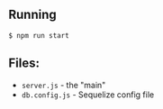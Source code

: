## Running
```
$ npm run start  
```

## Files:
* `server.js` - the "main"
* `db.config.js` - Sequelize config file
